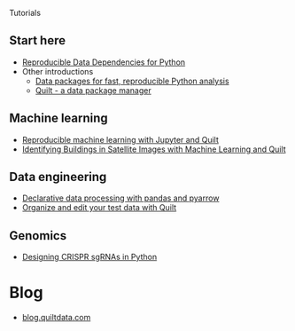 Tutorials

## Start here
* [Reproducible Data Dependencies for Python](https://blog.jupyter.org/reproducible-data-dependencies-for-python-guest-post-d0f68293a99)
* Other introductions
  * [Data packages for fast, reproducible Python analysis](https://blog.quiltdata.com/data-packages-for-fast-reproducible-python-analysis-c74b78015c7f)
  * [Quilt - a data package manager](https://qxf2.com/blog/quilt-data-package-manager/)

## Machine learning
* [Reproducible machine learning with Jupyter and Quilt](https://blog.dominodatalab.com/reproducible-machine-learning-with-jupyter-and-quilt/)
* [Identifying Buildings in Satellite Images with Machine Learning and Quilt](https://medium.com/@xander80/identifying-buildings-in-satellite-images-with-machine-learning-and-quilt-5a5579670885)

## Data engineering
* [Declarative data processing with pandas and pyarrow](https://blog.quiltdata.com/declarative-etl-with-pandas-and-pyarrow-a779de13ef9d)
* [Organize and edit your test data with Quilt](https://qxf2.com/blog/understanding-quilt-with-a-example/)

## Genomics
* [Designing CRISPR sgRNAs in Python](https://blog.quiltdata.com/designing-crispr-sgrnas-in-python-cd693674237d)

# Blog
* [blog.quiltdata.com](https://blog.quiltdata.com/)
